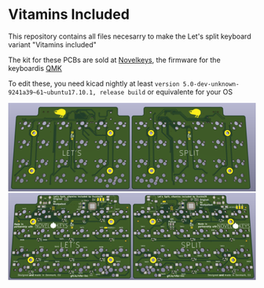 # Vitamins Included

This repository contains all files necesarry to make the Let's split keyboard variant "Vitamins included"

The kit for these PCBs are sold at [Novelkeys](https://novelkeys.xyz), the firmware for the keyboardis [QMK](https://github.com/qmk/qmk_firmware/tree/master/keyboards/vitamins_included)

To edit these, you need kicad nightly at least `version 5.0-dev-unknown-9241a39~61~ubuntu17.10.1, release build` or equivalente for your OS

![top render](images/top.png)
![bottom render](images/bottom.png)
